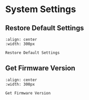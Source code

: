 # System Settings

## Restore Default Settings

```{figure} ../../media/S_CMD_FFFF.png
:align: center
:width: 300px

Restore Default Settings
```

## Get Firmware Version
```{figure} ../../media/T_OUT_CVER.png
:align: center
:width: 300px

Get Firmware Version
```
